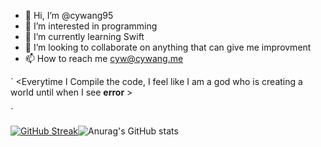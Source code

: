

- 👋 Hi, I’m @cywang95
- 👀 I’m interested in programming
- 🌱 I’m currently learning Swift
- 💞️ I’m looking to collaborate on anything that can give me improvment 
- 📫 How to reach me cyw@cywang.me

`
<Everytime I Compile the code, I feel like I am a god who is creating a world until when I see **error** >

`


[![GitHub Streak](https://github-readme-streak-stats.herokuapp.com/?user=cywang95&theme=dark)](https://git.io/streak-stats)![Anurag's GitHub stats](https://github-readme-stats.vercel.app/api?username=cywang95&count_private=true&show_icons=true&theme=tokyonight)

<!---
cywang95/cywang95 is a ✨ special ✨ repository because its `README.md` (this file) appears on your GitHub profile.
You can click the Preview link to take a look at your changes.
--->
